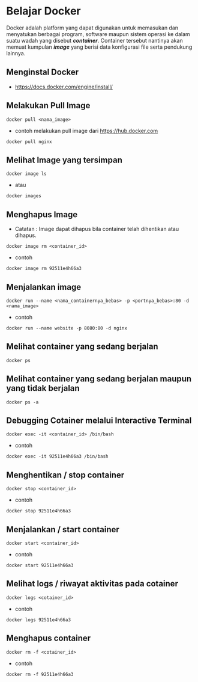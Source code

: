 # Belajar Docker
Docker adalah platform yang dapat digunakan untuk memasukan dan menyatukan berbagai program, 
software maupun sistem operasi ke dalam suatu wadah yang disebut ***container***. 
Container tersebut nantinya akan memuat kumpulan ***image*** yang berisi data konfigurasi 
file serta pendukung lainnya.

## Menginstal Docker 

- https://docs.docker.com/engine/install/


## Melakukan Pull Image
```
docker pull <nama_image>
```
- contoh melakukan pull image dari https://hub.docker.com
```
docker pull nginx
```

## Melihat Image yang tersimpan
```
docker image ls
```
- atau
```
docker images
```

## Menghapus Image
- Catatan : Image dapat dihapus bila container telah dihentikan atau dihapus.
```
docker image rm <container_id>
```
- contoh
```
docker image rm 92511e4h66a3
```

## Menjalankan image
```
docker run --name <nama_containernya_bebas> -p <portnya_bebas>:80 -d <nama_image>
```
- contoh
```
docker run --name website -p 8080:80 -d nginx
```

## Melihat container yang sedang berjalan
```
docker ps
```

## Melihat container yang sedang berjalan maupun yang tidak berjalan
```
docker ps -a
```

## Debugging Cotainer melalui Interactive Terminal
```
docker exec -it <container_id> /bin/bash
```
- contoh
```
docker exec -it 92511e4h66a3 /bin/bash
```


## Menghentikan / stop container
```
docker stop <container_id>
```
- contoh
```
docker stop 92511e4h66a3
```

## Menjalankan / start container
```
docker start <container_id>
```
- contoh
```
docker start 92511e4h66a3
```

## Melihat logs / riwayat aktivitas pada cotainer
```
docker logs <cotainer_id>
```
- contoh
```
docker logs 92511e4h66a3
```

## Menghapus container
```
docker rm -f <cotainer_id>
```
- contoh
```
docker rm -f 92511e4h66a3
```
